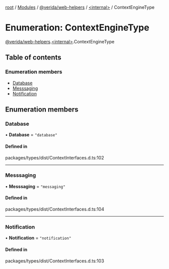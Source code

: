 [root](../README.md) / [Modules](../modules.md) / [@verida/web-helpers](../modules/verida_web_helpers.md) / [<internal\>](../modules/verida_web_helpers._internal_.md) / ContextEngineType

# Enumeration: ContextEngineType

[@verida/web-helpers](../modules/verida_web_helpers.md).[<internal\>](../modules/verida_web_helpers._internal_.md).ContextEngineType

## Table of contents

### Enumeration members

- [Database](verida_web_helpers._internal_.ContextEngineType.md#database)
- [Messsaging](verida_web_helpers._internal_.ContextEngineType.md#messsaging)
- [Notification](verida_web_helpers._internal_.ContextEngineType.md#notification)

## Enumeration members

### Database

• **Database** = `"database"`

#### Defined in

packages/types/dist/ContextInterfaces.d.ts:102

___

### Messsaging

• **Messsaging** = `"messaging"`

#### Defined in

packages/types/dist/ContextInterfaces.d.ts:104

___

### Notification

• **Notification** = `"notification"`

#### Defined in

packages/types/dist/ContextInterfaces.d.ts:103
